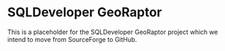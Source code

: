 # SQLDeveloper GeoRaptor
This is a placeholder for the SQLDeveloper GeoRaptor project which we intend to move from SourceForge to GitHub.
